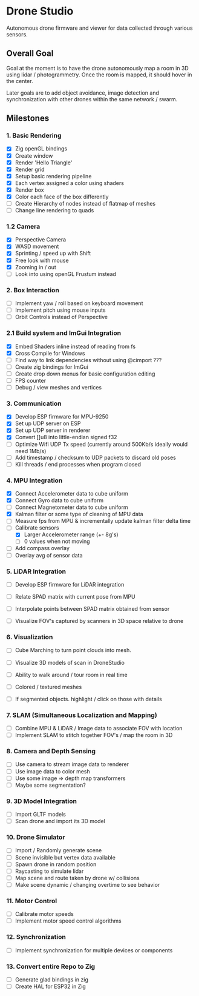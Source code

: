 # Drone Studio

Autonomous drone firmware and viewer for data collected through various sensors.


## Overall Goal

Goal at the moment is to have the drone autonomously map a room in 3D using lidar / photogrammetry. Once the room is mapped, it should hover in the center. 

Later goals are to add object avoidance, image detection and synchronization with other drones within the same network / swarm.

## Milestones

### 1. Basic Rendering

- [X] Zig openGL bindings
- [X] Create window
- [X] Render 'Hello Triangle'
- [X] Render grid
- [X] Setup basic rendering pipeline
- [X] Each vertex assigned a color using shaders
- [X] Render box
- [X] Color each face of the box differently
- [ ] Create Hierarchy of nodes instead of flatmap of meshes
- [ ] Change line rendering to quads

### 1.2 Camera

- [X] Perspective Camera
- [X] WASD movement
- [X] Sprinting / speed up with Shift
- [X] Free look with mouse
- [X] Zooming in / out
- [ ] Look into using openGL Frustum instead

### 2. Box Interaction

- [ ] Implement yaw / roll based on keyboard movement
- [ ] Implement pitch using mouse inputs
- [ ] Orbit Controls instead of Perspective

### 2.1 Build system and ImGui Integration

- [X] Embed Shaders inline instead of reading from fs
- [X] Cross Compile for Windows
- [ ] Find way to link dependencies without using @cimport ???
- [ ] Create zig bindings for ImGui
- [ ] Create drop down menus for basic configuration editing 
- [ ] FPS counter
- [ ] Debug / view meshes and vertices

### 3. Communication

- [X] Develop ESP firmware for MPU-9250
- [X] Set up UDP server on ESP
- [x] Set up UDP server in renderer 
- [x] Convert []u8 into little-endian signed f32
- [ ] Optimize Wifi UDP Tx speed (currently around 500Kb/s ideally would need 1Mb/s)
- [ ] Add timestamp / checksum to UDP packets to discard old poses
- [ ] Kill threads / end processes when program closed

### 4. MPU Integration

- [X] Connect Accelerometer data to cube uniform
- [X] Connect Gyro data to cube uniform
- [ ] Connect Magnetometer data to cube uniform 
- [X] Kalman filter or some type of cleaning of MPU data
- [ ] Measure fps from MPU & incrementally update kalman filter delta time 
- [ ] Calibrate sensors
    - [X] Larger Accelerometer range (+- 8g's)
    - [ ] 0 values when not moving
- [ ] Add compass overlay
- [ ] Overlay avg of sensor data

### 5. LiDAR Integration

- [ ] Develop ESP firmware for LiDAR integration
- [ ] Relate SPAD matrix with current pose from MPU
- [ ] Interpolate points between SPAD matrix obtained from sensor
- [ ] Visualize FOV's captured by scanners in 3D space relative to drone


### 6. Visualization

- [ ] Cube Marching to turn point clouds into mesh.
- [ ] Visualize 3D models of scan in DroneStudio
- [ ] Ability to walk around / tour room in real time
- [ ] Colored / textured meshes
- [ ] If segmented objects. highlight / click on those with details


### 7. SLAM (Simultaneous Localization and Mapping)

- [ ] Combine MPU & LiDAR / Image data to associate FOV with location
- [ ] Implement SLAM to stitch together FOV's / map the room in 3D

### 8. Camera and Depth Sensing

- [ ] Use camera to stream image data to renderer
- [ ] Use image data to color mesh
- [ ] Use some image => depth map transformers
- [ ] Maybe some segmentation? 

### 9. 3D Model Integration

- [ ] Import GLTF models
- [ ] Scan drone and import its 3D model

### 10. Drone Simulator

- [ ] Import / Randomly generate scene
- [ ] Scene invisible but vertex data available
- [ ] Spawn drone in random position
- [ ] Raycasting to simulate lidar
- [ ] Map scene and route taken by drone w/ collisions
- [ ] Make scene dynamic / changing overtime to see behavior

### 11. Motor Control

- [ ] Calibrate motor speeds
- [ ] Implement motor speed control algorithms

### 12. Synchronization

- [ ] Implement synchronization for multiple devices or components


### 13. Convert entire Repo to Zig

- [ ] Generate glad bindings in zig
- [ ] Create HAL for ESP32 in Zig
